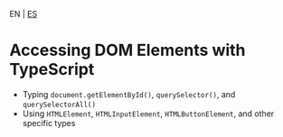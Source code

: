 <!-- MULTILANGUAJE MENU START -->
EN | [ES](https://lckpig.gitbook.io/es-practical-dev-handbook/typescript/dom-manipulation/accessing-dom-elements)
<!-- MULTILANGUAJE MENU END -->

# Accessing DOM Elements with TypeScript

- Typing `document.getElementById()`, `querySelector()`, and `querySelectorAll()`
- Using `HTMLElement`, `HTMLInputElement`, `HTMLButtonElement`, and other specific types 